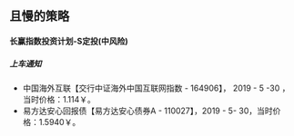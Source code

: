 ## 且慢的策略

#### 长赢指数投资计划-S定投(中风险)

##### 上车通知

* 中国海外互联【交行中证海外中国互联网指数 - 164906】， 2019 - 5 -30 ，当时价格：1.114￥。
* 易方达安心回报债【易方达安心债券A - 110027】，2019 - 5- 30，当时价格：1.5940￥。

